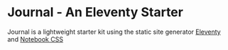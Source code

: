 # Journal - An Eleventy Starter
Journal is a lightweight starter kit using the static site generator [Eleventy](https://11ty.io) and [Notebook CSS](https://github.com/ethanshutt/notebook) 